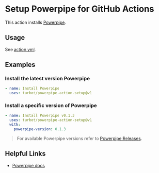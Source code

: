 # Setup Powerpipe for GitHub Actions

This action installs [Powerpipe](https://github.com/turbot/powerpipe/).

## Usage

See [action.yml](action.yml).

## Examples

### Install the latest version Powerpipe

```yaml
- name: Install Powerpipe
  uses: turbot/powerpipe-action-setup@v1
```

### Install a specific version of Powerpipe

```yaml
- name: Install Powerpipe v0.1.3
  uses: turbot/powerpipe-action-setup@v1
  with:
    powerpipe-version: 0.1.3
```

> For available Powerpipe versions refer to [Powerpipe Releases](https://github.com/turbot/powerpipe/releases).


## Helpful Links

- [Powerpipe docs](https://powerpipe.io/docs)
